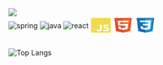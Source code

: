 
<hearder>
            <link rel="stylesheet" href="https://cdn.jsdelivr.net/gh/devicons/devicon@v2.15.1/devicon.min.css">
        </hearder>  


 <img src = "https://github.com/JoaoTorpe/JoaoTorpe/assets/113739903/ea9f4e2e-6dd7-408d-86f8-cfca577a222f">

<div style="display: inline_block">

   <img align="center" alt="spring" height="30" width="40" src="https://cdn.jsdelivr.net/gh/devicons/devicon/icons/spring/spring-original.svg">
   <img  align="center" alt="java" height="30" width="40" src="https://cdn.jsdelivr.net/gh/devicons/devicon/icons/java/java-original.svg">
   <img align="center" alt="react" height="30" width="40" src="https://cdn.jsdelivr.net/gh/devicons/devicon/icons/react/react-original.svg">
    <img align="center" alt="Js" height="30" width="40" src="https://raw.githubusercontent.com/devicons/devicon/master/icons/javascript/javascript-plain.svg">
  <img align="center" alt="HTML" height="30" width="40" src="https://raw.githubusercontent.com/devicons/devicon/master/icons/html5/html5-original.svg">
  <img align="center" alt="CSS" height="30" width="40" src="https://raw.githubusercontent.com/devicons/devicon/master/icons/css3/css3-original.svg">
 <br> <br>
            
</div>
 
 ![Top Langs](https://github-readme-stats.vercel.app/api/top-langs/?username=joaoTorpe&layout=compact)





          
       
          
           
           
